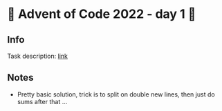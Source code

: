 # 🎄 Advent of Code 2022 - day 1 🎄

## Info

Task description: [link](https://adventofcode.com/2022/day/1)

## Notes
- Pretty basic solution, trick is to split on double new lines, then just do sums after that
...